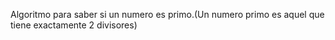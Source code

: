 Algoritmo para saber si un numero es primo.(Un numero primo es aquel que tiene exactamente 2 divisores)
